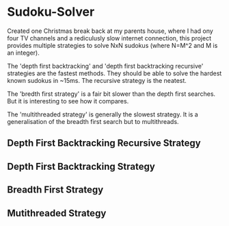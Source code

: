 Sudoku-Solver
=============

Created one Christmas break back at my parents house, where I had ony four TV channels and a rediculusly slow internet connection, this project provides multiple strategies to solve NxN sudokus (where N=M^2 and M is an integer).

The 'depth first backtracking' and 'depth first backtracking recursive' strategies are the fastest methods. They should be able to solve the hardest known sudokus in ~15ms. The recursive strategy is the neatest.

The 'bredth first strategy' is a fair bit slower than the depth first searches. But it is interesting to see how it compares.

The 'multithreaded strategy' is generally the slowest strategy. It is a generalisation of the breadth first search but to multithreads.


Depth First Backtracking Recursive Strategy
------------------------------------------

Depth First Backtracking Strategy
---------------------------------

Breadth First Strategy
---------------------

Mutithreaded Strategy
--------------------